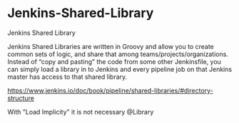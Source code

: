 # Jenkins-Shared-Library
Jenkins Shared Library

Jenkins Shared Libraries are written in Groovy and allow you to create common sets of logic, and share that among teams/projects/organizations. Instead of “copy and pasting” the code from some other Jenkinsfile, you can simply load a library in to Jenkins and every pipeline job on that Jenkins master has access to that shared library.

https://www.jenkins.io/doc/book/pipeline/shared-libraries/#directory-structure

With "Load Implicity" it is not necessary
@Library 
